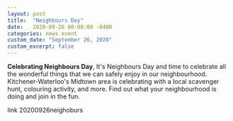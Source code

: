 ```yaml
---
layout: post
title:  "Neighbours Day"
date:   2020-09-26 00:08:00 -0400
categories: news event
custom_date: "September 26, 2020"
custom_excerpt: false
---
```


**Celebrating Neighbours Day**, It's Neighbours Day and time to celebrate all the wonderful things that we can safely enjoy in our neighbourhood. Kitchener-Waterloo's Midtown area is celebrating with a local scavenger hunt, colouring activity, and more. Find out what your neighbourhood is doing and join in the fun.

link 20200926neighoburs